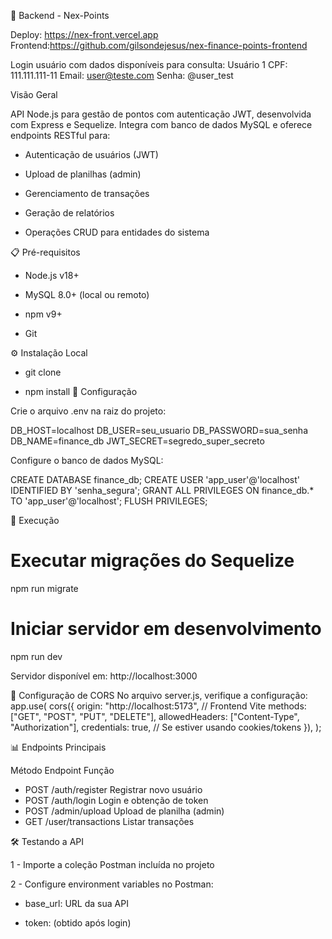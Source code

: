 📁 Backend - Nex-Points

Deploy: https://nex-front.vercel.app
Frontend:https://github.com/gilsondejesus/nex-finance-points-frontend

Login usuário com dados disponíveis para consulta: 
Usuário 1
CPF: 111.111.111-11
Email: user@teste.com
Senha: @user_test

Visão Geral

API Node.js para gestão de pontos com autenticação JWT, desenvolvida com Express e Sequelize. Integra com banco de dados MySQL e oferece endpoints RESTful para:

- Autenticação de usuários (JWT)

- Upload de planilhas (admin)

- Gerenciamento de transações

- Geração de relatórios

- Operações CRUD para entidades do sistema

📋 Pré-requisitos

- Node.js v18+

- MySQL 8.0+ (local ou remoto)

- npm v9+

- Git

⚙️ Instalação Local

- git clone

- npm install
🔧 Configuração

Crie o arquivo .env na raiz do projeto:


DB_HOST=localhost
DB_USER=seu_usuario
DB_PASSWORD=sua_senha
DB_NAME=finance_db
JWT_SECRET=segredo_super_secreto

Configure o banco de dados MySQL:

CREATE DATABASE finance_db;
CREATE USER 'app_user'@'localhost' IDENTIFIED BY 'senha_segura';
GRANT ALL PRIVILEGES ON finance_db.* TO 'app_user'@'localhost';
FLUSH PRIVILEGES;

🏃 Execução

# Executar migrações do Sequelize
npm run migrate

# Iniciar servidor em desenvolvimento
npm run dev

Servidor disponível em: http://localhost:3000

🔐 Configuração de CORS
No arquivo server.js, verifique a configuração:
app.use(
  cors({
    origin: "http://localhost:5173", // Frontend Vite
    methods: ["GET", "POST", "PUT", "DELETE"],
    allowedHeaders: ["Content-Type", "Authorization"],
    credentials: true, // Se estiver usando cookies/tokens
  }),
);

📊 Endpoints Principais

Método	Endpoint	Função
- POST	/auth/register	Registrar novo usuário
- POST	/auth/login	Login e obtenção de token
- POST	/admin/upload	Upload de planilha (admin)
- GET	/user/transactions	Listar transações

🛠 Testando a API

1 - Importe a coleção Postman incluída no projeto

2 - Configure environment variables no Postman:

- base_url: URL da sua API

- token: (obtido após login)
